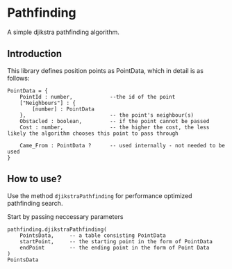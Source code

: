 # Pathfinding
 
A simple djikstra pathfinding algorithm. 

## Introduction
This library defines position points as PointData, which in detail is as follows:

```
PointData = {
	PointId : number,            --the id of the point 
	["Neighbours"] : { 
		[number] : PointData 
	},                           -- the point's neighbour(s)
	Obstacled : boolean,         -- if the point cannot be passed
	Cost : number,               -- the higher the cost, the less likely the algorithm chooses this point to pass through

	Came_From : PointData ?      -- used internally - not needed to be used
}
```

## How to use?
Use the method ```djikstraPathfinding``` for performance optimized pathfinding search.

Start by passing neccessary parameters 
```
pathfinding.djikstraPathfinding(
    PointsData,     -- a table consisting PointData
    startPoint,     -- the starting point in the form of PointData
    endPoint        -- the ending point in the form of Point Data
)
PointsData 
```
